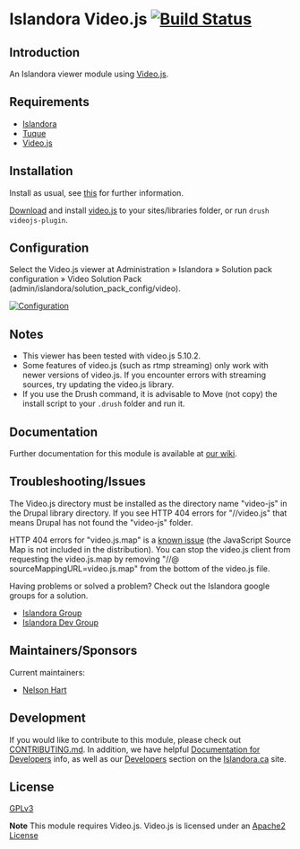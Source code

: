 # Islandora Video.js [![Build Status](https://travis-ci.org/Islandora/islandora_videojs.png?branch=7.x)](https://travis-ci.org/islandora/islandora_videojs)

## Introduction

An Islandora viewer module using [Video.js](http://www.videojs.com/).

## Requirements

* [Islandora](https://github.com/islandora/islandora)
* [Tuque](https://github.com/islandora/tuque)
* [Video.js](https://github.com/videojs/video.js/releases/download/v5.10.2/video-js-5.10.2.zip)

## Installation

Install as usual, see [this](https://drupal.org/documentation/install/modules-themes/modules-7) for further information.

[Download](https://github.com/videojs/video.js/releases/download/v5.10.2/video-js-5.10.2.zip) and install [video.js](http://www.videojs.com/) to your sites/libraries folder, or run `drush videojs-plugin`. 

## Configuration

Select the Video.js viewer at Administration » Islandora » Solution pack configuration » Video Solution Pack (admin/islandora/solution_pack_config/video).

[![Configuration](https://camo.githubusercontent.com/1c8251f9d0a2062abdb1433e18da6a9838a36264/687474703a2f2f692e696d6775722e636f6d2f4e684d4a5932752e706e67)](https://camo.githubusercontent.com/1c8251f9d0a2062abdb1433e18da6a9838a36264/687474703a2f2f692e696d6775722e636f6d2f4e684d4a5932752e706e67)

## Notes

* This viewer has been tested with video.js 5.10.2.
* Some features of video.js (such as rtmp streaming) only work with newer versions of video.js. If you encounter errors with streaming sources, try updating the video.js library. 
* If you use the Drush command, it is advisable to Move (not copy) the install script to your `.drush` folder and run it.

## Documentation

Further documentation for this module is available at [our wiki](https://wiki.duraspace.org/display/ISLANDORA/Islandora+Video.js).

## Troubleshooting/Issues

The Video.js directory must be installed as the directory name "video-js" in the Drupal library directory.  If you see HTTP 404 errors for "//video.js" that means Drupal has not found the "video-js" folder.

HTTP 404 errors for "video.js.map" is a [known issue](http://stackoverflow.com/questions/18407543/video-js-map-throwing-a-404-not-found) (the JavaScript Source Map is not included in the distribution).  You can stop the video.js client from requesting the video.js.map by removing "//@ sourceMappingURL=video.js.map" from the bottom of the video.js file.

Having problems or solved a problem? Check out the Islandora google groups for a solution.

* [Islandora Group](https://groups.google.com/forum/?hl=en&fromgroups#!forum/islandora)
* [Islandora Dev Group](https://groups.google.com/forum/?hl=en&fromgroups#!forum/islandora-dev)

## Maintainers/Sponsors
Current maintainers:

* [Nelson Hart](https://github.com/nhart)

## Development

If you would like to contribute to this module, please check out [CONTRIBUTING.md](CONTRIBUTING.md). In addition, we have helpful [Documentation for Developers](https://github.com/Islandora/islandora/wiki#wiki-documentation-for-developers) info, as well as our [Developers](http://islandora.ca/developers) section on the [Islandora.ca](http://islandora.ca) site.

## License

[GPLv3](http://www.gnu.org/licenses/gpl-3.0.txt)

**Note** This module requires Video.js. Video.js is licensed under an [Apache2 License](https://github.com/videojs/video.js/blob/master/LICENSE)

